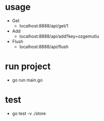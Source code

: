 # usage

+ Get
    + localhost:8888/api/get/1
+ Add
    + localhost:8888/api/add?key=ozgemutlu
+ Flush
    + localhost:8888/api/flush

# run project

+ go run main.go

# test

+ go test -v ./store 

